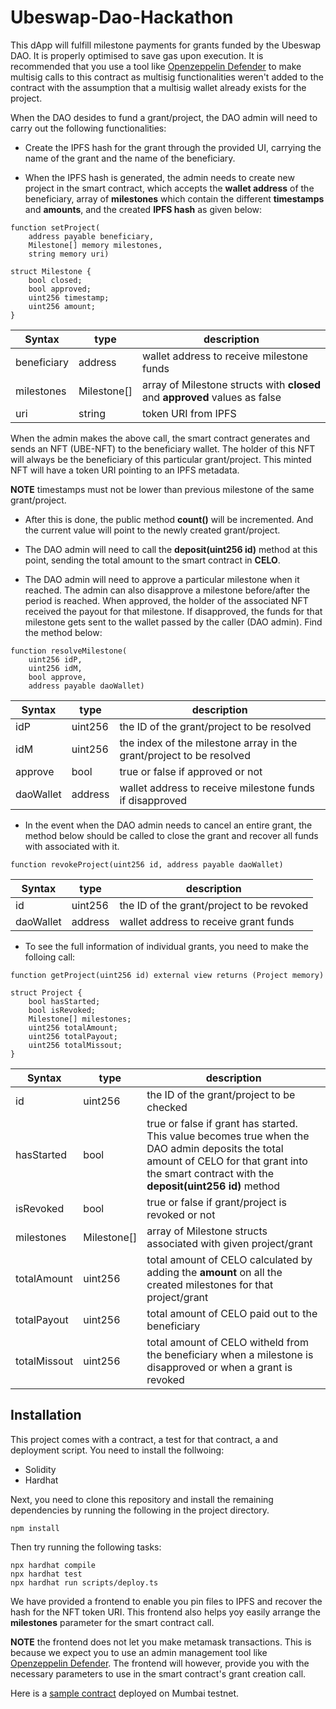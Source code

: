 # Ubeswap-Dao-Hackathon

This dApp will fulfill milestone payments for grants funded by the Ubeswap DAO. It is properly optimised to save gas upon execution. It is recommended that you use a tool like [Openzeppelin Defender](https://defender.openzeppelin.com/) to make multisig calls to this contract as multisig functionalities weren't added to the contract with the assumption that a multisig wallet already exists for the project.

When the DAO desides to fund a grant/project, the DAO admin will need to carry out the following functionalities:

- Create the IPFS hash for the grant through the provided UI, carrying the name of the grant and the name of the beneficiary.

- When the IPFS hash is generated, the admin needs to create new project in the smart contract, which accepts the **wallet address** of the beneficiary, array of **milestones** which contain the different **timestamps** and **amounts**, and the created **IPFS hash** as given below:

```
function setProject(
    address payable beneficiary,
    Milestone[] memory milestones,
    string memory uri)

struct Milestone {
    bool closed;
    bool approved;
    uint256 timestamp;
    uint256 amount;
}
```

| Syntax      | type        | description                                                                 |
| ----------- | ----------- | --------------------------------------------------------------------------- |
| beneficiary | address     | wallet address to receive milestone funds                                   |
| milestones  | Milestone[] | array of Milestone structs with **closed** and **approved** values as false |
| uri         | string      | token URI from IPFS                                                         |

When the admin makes the above call, the smart contract generates and sends an NFT (UBE-NFT) to the beneficiary wallet. The holder of this NFT will always be the beneficiary of this particular grant/project. This minted NFT will have a token URI pointing to an IPFS metadata.

**NOTE** timestamps must not be lower than previous milestone of the same grant/project.

- After this is done, the public method **count()** will be incremented. And the current value will point to the newly created grant/project.

- The DAO admin will need to call the **deposit(uint256 id)** method at this point, sending the total amount to the smart contract in **CELO**.

- The DAO admin will need to approve a particular milestone when it reached. The admin can also disapprove a milestone before/after the period is reached. When approved, the holder of the associated NFT received the payout for that milestone. If disapproved, the funds for that milestone gets sent to the wallet passed by the caller (DAO admin). Find the method below:

```
function resolveMilestone(
    uint256 idP,
    uint256 idM,
    bool approve,
    address payable daoWallet)
```

| Syntax    | type    | description                                                          |
| --------- | ------- | -------------------------------------------------------------------- |
| idP       | uint256 | the ID of the grant/project to be resolved                           |
| idM       | uint256 | the index of the milestone array in the grant/project to be resolved |
| approve   | bool    | true or false if approved or not                                     |
| daoWallet | address | wallet address to receive milestone funds if disapproved             |

- In the event when the DAO admin needs to cancel an entire grant, the method below should be called to close the grant and recover all funds with associated with it.

```
function revokeProject(uint256 id, address payable daoWallet)
```

| Syntax    | type    | description                               |
| --------- | ------- | ----------------------------------------- |
| id        | uint256 | the ID of the grant/project to be revoked |
| daoWallet | address | wallet address to receive grant funds     |

- To see the full information of individual grants, you need to make the folloing call:

```
function getProject(uint256 id) external view returns (Project memory)

struct Project {
    bool hasStarted;
    bool isRevoked;
    Milestone[] milestones;
    uint256 totalAmount;
    uint256 totalPayout;
    uint256 totalMissout;
}
```

| Syntax       | type        | description                                                                                                                                                                                     |
| ------------ | ----------- | ----------------------------------------------------------------------------------------------------------------------------------------------------------------------------------------------- |
| id           | uint256     | the ID of the grant/project to be checked                                                                                                                                                       |
| hasStarted   | bool        | true or false if grant has started. This value becomes true when the DAO admin deposits the total amount of CELO for that grant into the smart contract with the **deposit(uint256 id)** method |
| isRevoked    | bool        | true or false if grant/project is revoked or not                                                                                                                                                |
| milestones   | Milestone[] | array of Milestone structs associated with given project/grant                                                                                                                                  |
| totalAmount  | uint256     | total amount of CELO calculated by adding the **amount** on all the created milestones for that project/grant                                                                                   |
| totalPayout  | uint256     | total amount of CELO paid out to the beneficiary                                                                                                                                                |
| totalMissout | uint256     | total amount of CELO witheld from the beneficiary when a milestone is disapproved or when a grant is revoked                                                                                    |

## Installation

This project comes with a contract, a test for that contract, a and deployment script. You need to install the follwoing:

- Solidity
- Hardhat

Next, you need to clone this repository and install the remaining dependencies by running the following in the project directory.

```
npm install
```

Then try running the following tasks:

```
npx hardhat compile
npx hardhat test
npx hardhat run scripts/deploy.ts
```

We have provided a frontend to enable you pin files to IPFS and recover the hash for the NFT token URI. This frontend also helps yoy easily arrange the **milestones** parameter for the smart contract call.

**NOTE** the frontend does not let you make metamask transactions. This is because we expect you to use an admin management tool like [Openzeppelin Defender](https://defender.openzeppelin.com/). The frontend will however, provide you with the necessary parameters to use in the smart contract's grant creation call.

Here is a [sample contract](https://mumbai.polygonscan.com/address/0x3Cd3D3E524d366Ffe6e5e7740F5A7162E970BBb6#code) deployed on Mumbai testnet.
